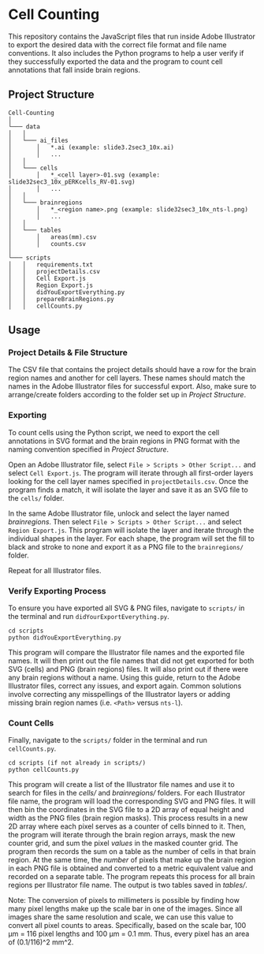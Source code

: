 # Cell Counting

This repository contains the JavaScript files that run inside Adobe Illustrator to export the desired data with the correct file format and file name conventions. It also includes the Python programs to help a user verify if they successfully exported the data and the program to count cell annotations that fall inside brain regions.

## Project Structure
```
Cell-Counting
│
└─── data
│   │
│   └─── ai_files
│       │   *.ai (example: slide3.2sec3_10x.ai)
│       │   ...
│   │
│   └─── cells
│       │   *_<cell layer>-01.svg (example: slide32sec3_10x_pERKcells_RV-01.svg)
│       │   ...
│   │
│   └─── brainregions
│       │   *_<region name>.png (example: slide32sec3_10x_nts-l.png)
│       │   ...
│   │
│   └─── tables
│       │   areas(mm).csv
│       │   counts.csv
│
└─── scripts
│   │   requirements.txt
│   │   projectDetails.csv
│   │   Cell Export.js
│   │   Region Export.js
│   │   didYouExportEverything.py
│   │   prepareBrainRegions.py
│   │   cellCounts.py
```

## Usage

### Project Details & File Structure

The CSV file that contains the project details should have a row for the brain region names and another for cell layers. These names should match the names in the Adobe Illustrator files for successful export. Also, make sure to arrange/create folders according to the folder set up in *Project Structure*. 

### Exporting

To count cells using the Python script, we need to export the cell annotations in SVG format and the brain regions in PNG format with the naming convention specified in *Project Structure*. 

Open an Adobe Illustrator file, select `File > Scripts > Other Script...` and select `Cell Export.js`. The program will iterate through all first-order layers looking for the cell layer names specified in `projectDetails.csv`. Once the program finds a match, it will isolate the layer and save it as an SVG file to the `cells/` folder.  

In the same Adobe Illustrator file, unlock and select the layer named *brainregions*. Then select `File > Scripts > Other Script...` and select `Region Export.js`. This program will isolate the layer and iterate through the individual shapes in the layer. For each shape, the program will set the fill to black and stroke to none and export it as a PNG file to the `brainregions/` folder. 

Repeat for all Illustrator files.

### Verify Exporting Process

To ensure you have exported all SVG & PNG files, navigate to `scripts/` in the terminal and run `didYourExportEverything.py`.

```
cd scripts
python didYouExportEverything.py
```

This program will compare the Illustrator file names and the exported file names. It will then print out the file names that did not get exported for both SVG (cells) and PNG (brain regions) files. It will also print out if there were any brain regions without a name. Using this guide, return to the Adobe Illustrator files, correct any issues, and export again. Common solutions involve correcting any misspellings of the Illustrator layers or adding missing brain region names (i.e. `<Path>` versus `nts-l`).
  
### Count Cells
  
Finally, navigate to the `scripts/` folder in the terminal and run `cellCounts.py`.
  
```
cd scripts (if not already in scripts/)
python cellCounts.py
```

This program will create a list of the Illustrator file names and use it to search for files in the *cells/* and *brainregions/* folders. For each Illustrator file name, the program will load the corresponding SVG and PNG files. It will then bin the coordinates in the SVG file to a 2D array of equal height and width as the PNG files (brain region masks). This process results in a new 2D array where each pixel serves as a counter of cells binned to it. Then, the program will iterate through the brain region arrays, mask the new counter grid, and sum the pixel *values* in the masked counter grid. The program then records the sum on a table as the number of cells in that brain region. At the same time, the *number* of pixels that make up the brain region in each PNG file is obtained and converted to a metric equivalent value and recorded on a separate table. The program repeats this process for all brain regions per Illustrator file name. The output is two tables saved in *tables/*. 


Note: The conversion of pixels to millimeters is possible by finding how many pixel lengths make up the scale bar in one of the images. Since all images share the same resolution and scale, we can use this value to convert all pixel counts to areas. Specifically, based on the scale bar, 100 µm = 116 pixel lengths and 100 µm = 0.1 mm. Thus, every pixel has an area of (0.1/116)^2 mm^2.
  
